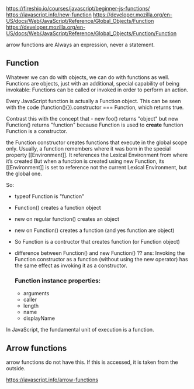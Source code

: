 https://fireship.io/courses/javascript/beginner-js-functions/
https://javascript.info/new-function
https://developer.mozilla.org/en-US/docs/Web/JavaScript/Reference/Global_Objects/Function
https://developer.mozilla.org/en-US/docs/Web/JavaScript/Reference/Global_Objects/Function/Function

arrow functions are Always an expression, never a statement.

## Function

Whatever we can do with objects, we can do with functions as well. Functions are objects, just with an additional, special capability of being invokable: Functions can be called or invoked in order to perform an action.

Every JavaScript function is actually a Function object. This can be seen with the code (function(){}).constructor === Function, which returns true.

Contrast this with the concept that -
new foo() returns "object" but new Function() returns "function"
because Function is used to **create** function
Function is a constructor.

the Function constructor creates functions that execute in the global scope only. Usually, a function remembers where it was born in the special property [[Environment]]. It references the Lexical Environment from where it’s created
But when a function is created using new Function, its [[Environment]] is set to reference not the current Lexical Environment, but the global one.

So:

- typeof Function is "function"
- Function() creates a function object
- new on regular function() creates an object
- new on Function() creates a function (and yes function are object)
- So Function is a contructor that creates function (or Function object)

- difference between Function() and new Function() ??
  ans: Invoking the Function constructor as a function (without using the new operator) has the same effect as invoking it as a constructor.

  ### Function instance properties:

  - arguments
  - caller
  - length
  - name
  - displayName

In JavaScript, the fundamental unit of execution is a function.

## Arrow functions

arrow functions do not have this. If this is accessed, it is taken from the outside.

https://javascript.info/arrow-functions
